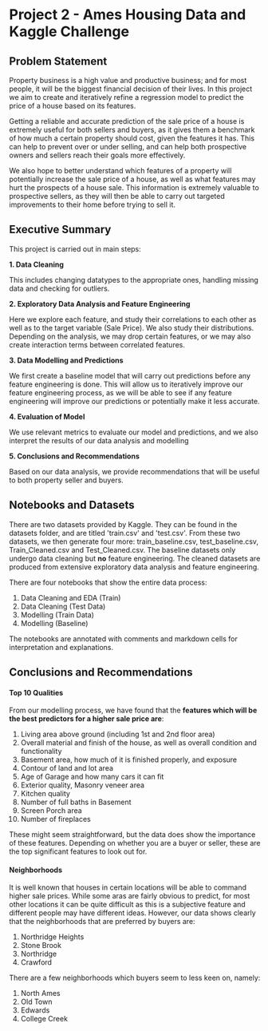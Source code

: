 # Project 2 - Ames Housing Data and Kaggle Challenge

## Problem Statement

Property business is a high value and productive business; and for most people, it will be the biggest financial decision of their lives. In this project we aim to create and iteratively refine a regression model to predict the price of a house based on its features. 

Getting a reliable and accurate prediction of the sale price of a house is extremely useful for both sellers and buyers, as it gives them a benchmark of how much a certain property should cost, given the features it has. This can help to prevent over or under selling, and can help both prospective owners and sellers reach their goals more effectively.

We also hope to better understand which features of a property will potentially increase the sale price of a house, as well as what features may hurt the prospects of a house sale. This information is extremely valuable to prospective sellers, as they will then be able to carry out targeted improvements to their home before trying to sell it.

## Executive Summary

This project is carried out in   main steps:

**1. Data Cleaning**

This includes changing datatypes to the appropriate ones, handling missing data and checking for outliers.


**2. Exploratory Data Analysis and Feature Engineering**

Here we explore each feature, and study their correlations to each other as well as to the target variable (Sale Price). We also study their distributions. Depending on the analysis, we may drop certain features, or we may also create interaction terms between correlated features.


**3. Data Modelling and Predictions**

We first create a baseline model that will carry out predictions before any feature engineering is done. This will allow us to iteratively improve our feature engineering process, as we will be able to see if any feature engineering will improve our predictions or potentially make it less accurate.


**4. Evaluation of Model**

We use relevant metrics to evaluate our model and predictions, and we also interpret the results of our data analysis and modelling


**5. Conclusions and Recommendations**

Based on our data analysis, we provide recommendations that will be useful to both property seller and buyers.

## Notebooks and Datasets

There are two datasets provided by Kaggle. They can be found in the datasets folder, and are titled 'train.csv' and 'test.csv'. From these two datasets, we then generate four more: train_baseline.csv, test_baseline.csv, Train_Cleaned.csv and Test_Cleaned.csv. The baseline datasets only undergo data cleaning but **no** feature engineering. The cleaned datasets are produced from extensive exploratory data analysis and feature engineering.

There are four notebooks that show the entire data process:

1. Data Cleaning and EDA (Train)
2. Data Cleaning (Test Data)
3. Modelling (Train Data)
4. Modelling (Baseline)

The notebooks are annotated with comments and markdown cells for interpretation and explanations.

## Conclusions and Recommendations

#### Top 10 Qualities

From our modelling process, we have found that the **features which will be the best predictors for a higher sale price are**:

1. Living area above ground (including 1st and 2nd floor area)
2. Overall material and finish of the house, as well as overall condition and functionality
3. Basement area, how much of it is finished properly, and exposure
4. Contour of land and lot area
5. Age of Garage and how many cars it can fit
6. Exterior quality, Masonry veneer area
7. Kitchen quality
8. Number of full baths in Basement
9. Screen Porch area
10. Number of fireplaces


These might seem straightforward, but the data does show the importance of these features. Depending on whether you are a buyer or seller, these are the top significant features to look out for.  


#### Neighborhoods

It is well known that houses in certain locations will be able to command higher sale prices. While some aras are fairly obvious to predict, for most other locations it can be quite difficult as this is a subjective feature and different people may have different ideas. However, our data shows clearly that the neighborhoods that are preferred by buyers are:

1. Northridge Heights
2. Stone Brook
3. Northridge
4. Crawford


There are a few neighborhoods which buyers seem to less keen on, namely:

1. North Ames
2. Old Town
3. Edwards
4. College Creek